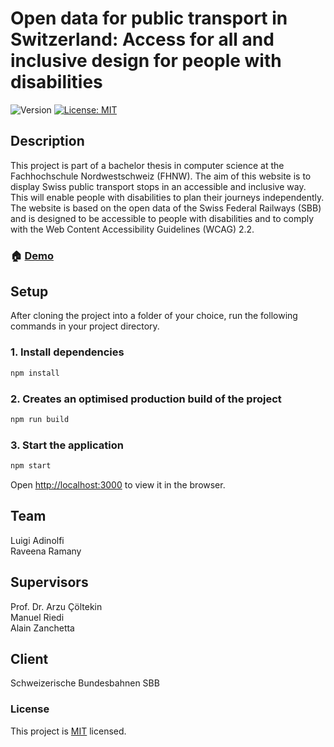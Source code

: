 # Open data for public transport in Switzerland: Access for all and inclusive design for people with disabilities

![Version](https://img.shields.io/badge/version-0.1.0-blue.svg?cacheSeconds=2592000)
[![License: MIT](https://img.shields.io/badge/License-MIT-yellow.svg)](#License)

## Description
This project is part of a bachelor thesis in computer science at the Fachhochschule Nordwestschweiz (FHNW). 
The aim of this website is to display Swiss public transport stops in an accessible and inclusive way. 
This will enable people with disabilities to plan their journeys independently. The website is based on the open data of the Swiss Federal Railways (SBB) and is designed to be accessible to people with disabilities and to comply with the Web Content Accessibility Guidelines (WCAG) 2.2.

### 🏠 [Demo](https://accessibility-public-transport.vercel.app/)

## Setup
After cloning the project into a folder of your choice, run the following commands in your project directory.

### 1. Install dependencies

```sh
npm install
```

### 2. Creates an optimised production build of the project

```sh
npm run build
```

### 3. Start the application

```sh
npm start
```

Open [http://localhost:3000](http://localhost:3000) to view it in the browser.


## Team

Luigi Adinolfi<br>
Raveena Ramany


## Supervisors
Prof. Dr. Arzu Çöltekin<br>
Manuel Riedi<br>
Alain Zanchetta

## Client
Schweizerische Bundesbahnen SBB

### License
This project is [MIT](https://opensource.org/licenses/MIT) licensed.